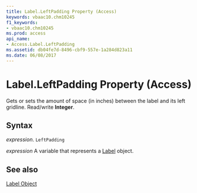 ```yaml
---
title: Label.LeftPadding Property (Access)
keywords: vbaac10.chm10245
f1_keywords:
- vbaac10.chm10245
ms.prod: access
api_name:
- Access.Label.LeftPadding
ms.assetid: db04fe7d-8496-cbf9-557e-1a284d823a11
ms.date: 06/08/2017
---
```



# Label.LeftPadding Property (Access)

Gets or sets the amount of space (in inches) between the label and its left gridline. Read/write  **Integer**.


## Syntax

 _expression_. `LeftPadding`

 _expression_ A variable that represents a [Label](./Access.Label.md) object.


## See also


[Label Object](Access.Label.md)


